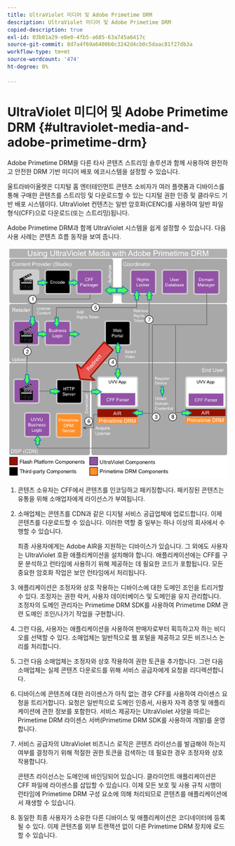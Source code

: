 ```yaml
---
title: UltraViolet 미디어 및 Adobe Primetime DRM
description: UltraViolet 미디어 및 Adobe Primetime DRM
copied-description: true
exl-id: 03b01a29-e8e0-4fb5-a685-63a745a6417c
source-git-commit: 8d7a4f69a6400b0c3242d4cb0c5daac81f27db3a
workflow-type: tm+mt
source-wordcount: '474'
ht-degree: 0%

---
```


# UltraViolet 미디어 및 Adobe Primetime DRM {#ultraviolet-media-and-adobe-primetime-drm}

Adobe Primetime DRM을 다른 타사 콘텐츠 스트리밍 솔루션과 함께 사용하여 완전하고 안전한 DRM 기반 미디어 배포 에코시스템을 설정할 수 있습니다.

울트라바이올렛은 디지털 홈 엔터테인먼트 콘텐츠 소비자가 여러 플랫폼과 디바이스를 통해 구매한 콘텐츠를 스트리밍 및 다운로드할 수 있는 디지털 권한 인증 및 클라우드 기반 배포 시스템이다. UltraViolet 컨텐츠는 일반 암호화(CENC)를 사용하여 일반 파일 형식(CFF)으로 다운로드(또는 스트리밍)됩니다.

Adobe Primetime DRM과 함께 UltraViolet 시스템을 쉽게 설정할 수 있습니다. 다음 사용 사례는 콘텐츠 흐름 동작을 보여 줍니다.

<!--<a id="fig_cxy_dc2_44"></a>-->

![](assets/AdobeUV_web.png)

1. 콘텐츠 소유자는 CFF에서 콘텐츠를 인코딩하고 패키징합니다. 패키징된 콘텐츠는 유통을 위해 소매업자에게 라이선스가 부여됩니다.
1. 소매업체는 콘텐츠를 CDN과 같은 디지털 서비스 공급업체에 업로드합니다. 이제 콘텐츠를 다운로드할 수 있습니다. 이러한 역할 중 일부는 하나 이상의 회사에서 수행할 수 있습니다.

   최종 사용자에게는 Adobe AIR을 지원하는 디바이스가 있습니다. 그 외에도 사용자는 UltraViolet 호환 애플리케이션을 설치해야 합니다. 애플리케이션에는 CFF를 구문 분석하고 런타임에 사용하기 위해 제공하는 데 필요한 코드가 포함됩니다. 모든 중요한 암호화 작업은 보안 런타임에서 처리됩니다.
1. 애플리케이션은 조정자와 상호 작용하는 디바이스에 대한 도메인 조인을 트리거할 수 있다. 조정자는 권한 락커, 사용자 데이터베이스 및 도메인을 유지 관리합니다. 조정자의 도메인 관리자는 Primetime DRM SDK를 사용하여 Primetime DRM 관련 도메인 조인/나가기 작업을 구현합니다.
1. 그런 다음, 사용자는 애플리케이션을 사용하여 판매자로부터 획득하고자 하는 비디오를 선택할 수 있다. 소매업체는 일반적으로 웹 포털을 제공하고 모든 비즈니스 논리를 처리합니다.
1. 그런 다음 소매업체는 조정자와 상호 작용하여 권한 토큰을 추가합니다. 그런 다음 소매업체는 실제 콘텐츠 다운로드를 위해 서비스 공급자에게 요청을 리디렉션합니다.
1. 디바이스에 콘텐츠에 대한 라이센스가 아직 없는 경우 CFF를 사용하여 라이센스 요청을 트리거합니다. 요청은 일반적으로 도메인 인증서, 사용자 자격 증명 및 애플리케이션에 관한 정보를 포함한다. 서비스 제공자는 UltraViolet 사양을 따르는 Primetime DRM 라이센스 서버(Primetime DRM SDK를 사용하여 개발)를 운영합니다.
1. 서비스 공급자의 UltraViolet 비즈니스 로직은 콘텐츠 라이선스를 발급해야 하는지 여부를 결정하기 위해 적절한 권한 토큰을 검색하는 데 필요한 경우 조정자와 상호 작용합니다.

   콘텐츠 라이선스는 도메인에 바인딩되어 있습니다. 클라이언트 애플리케이션은 CFF 파일에 라이센스를 삽입할 수 있습니다. 이제 모든 보호 및 사용 규칙 시행이 런타임에 Primetime DRM 구성 요소에 의해 처리되므로 콘텐츠를 애플리케이션에서 재생할 수 있습니다.
1. 동일한 최종 사용자가 소유한 다른 디바이스 및 애플리케이션은 코디네이터에 등록될 수 있다. 이제 콘텐츠를 외부 트랜잭션 없이 다른 Primetime DRM 장치에 로드할 수 있습니다.
